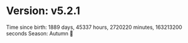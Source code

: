 # Version: v5.2.1
Time since birth: 1889 days, 45337 hours, 2720220 minutes, 163213200 seconds
Season: Autumn 🍁

